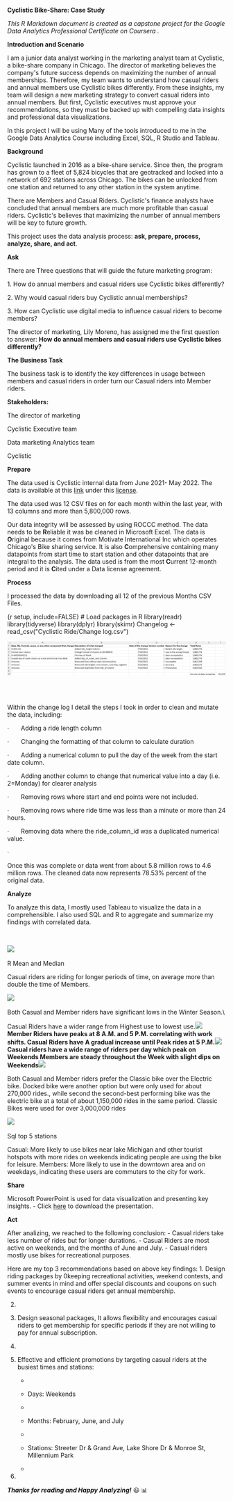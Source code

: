 **Cyclistic Bike-Share: Case Study**

*This R Markdown document is created as a capstone project for the Google Data Analytics Professional Certificate* *on Coursera .*

**Introduction and Scenario**

I am a junior data analyst working in the marketing analyst team at Cyclistic, a bike-share company in Chicago. The director of marketing believes the company's future success depends on maximizing the number of annual memberships. Therefore, my team wants to understand how casual riders and annual members use Cyclistic bikes differently. From these insights, my team will design a new marketing strategy to convert casual riders into annual members. But first, Cyclistic executives must approve your recommendations, so they must be backed up with compelling data insights and professional data visualizations.

In this project I will be using Many of the tools introduced to me in the Google Data Analytics Course including Excel, SQL, R Studio and Tableau.

**Background**

Cyclistic launched in 2016 as a bike-share service. Since then, the program has grown to a fleet of 5,824 bicycles that are geotracked and locked into a network of 692 stations across Chicago. The bikes can be unlocked from one station and returned to any other station in the system anytime.

There are Members and Casual Riders. Cyclistic's finance analysts have concluded that annual members are much more profitable than casual riders. Cyclistic's believes that maximizing the number of annual members will be key to future growth.

This project uses the data analysis process: **ask, prepare, process, analyze, share, and act**.

**Ask**

There are Three questions that will guide the future marketing program:

1\. How do annual members and casual riders use Cyclistic bikes differently?

2\. Why would casual riders buy Cyclistic annual memberships?

3\. How can Cyclistic use digital media to influence casual riders to become members?

The director of marketing, Lily Moreno, has assigned me the first question to answer: **How do annual members and casual riders use Cyclistic bikes differently?**

**The Business Task**

The business task is to identify the key differences in usage between members and casual riders in order turn our Casual riders into Member riders.

**Stakeholders:**

The director of marketing

Cyclistic Executive team

Data marketing Analytics team

Cyclistic

**Prepare**

The data used is Cyclistic internal data from June 2021- May 2022. The data is available at this [link](https://divvy-tripdata.s3.amazonaws.com/index.html) under this [license](https://www.divvybikes.com/data-license-agreement).

The data used was 12 CSV files on for each month within the last year, with 13 columns and more than 5,800,000 rows.

Our data integrity will be assessed by using ROCCC method. The data needs to be **R**eliable it was be cleaned in Microsoft Excel. The data is **O**riginal because it comes from Motivate International Inc which operates Chicago's Bike sharing service. It is also **C**omprehensive containing many datapoints from start time to start station and other datapoints that are integral to the analysis. The data used is from the most **C**urrent 12-month period and it is **C**ited under a Data license agreement.

**Process**

I processed the data by downloading all 12 of the previous Months CSV Files.

{r setup, include=FALSE} \# Load packages in R library(readr) library(tidyverse) library(dplyr) library(skimr) Changelog \<- read_csv("Cyclistic Ride/Change log.csv")

![Change_log](https://github.com/Ermiasmolla/.github.io/blob/main/Visualizations/Change%20Log.png) 

 

Within the change log I detail the steps I took in order to clean and mutate the data, including:

·       Adding a ride length column

·       Changing the formatting of that column to calculate duration

·       Adding a numerical column to pull the day of the week from the start date column.

·       Adding another column to change that numerical value into a day (i.e. 2=Monday) for clearer analysis

·       Removing rows where start and end points were not included.

·       Removing rows where ride time was less than a minute or more than 24 hours.

·       Removing data where the ride_column_id was a duplicated numerical value.

·        

Once this was complete or data went from about 5.8 million rows to 4.6 million rows. The cleaned data now represents 78.53% percent of the original data.

**Analyze**

To analyze this data, I mostly used Tableau to visualize the data in a comprehensible. I also used SQL and R to aggregate and summarize my findings with correlated data.

 

![](file:///C:/Users/molla/AppData/Local/Temp/msohtmlclip1/01/clip_image004.jpg)

R Mean and Median

Casual riders are riding for longer periods of time, on average more than double the time of Members.

![](file:///C:/Users/molla/AppData/Local/Temp/msohtmlclip1/01/clip_image006.jpg)

Both Casual and Member riders have significant lows in the Winter Season.\

Casual Riders have a wider range from Highest use to lowest use.**![](file:///C:/Users/molla/AppData/Local/Temp/msohtmlclip1/01/clip_image008.jpg)**Member Riders have peaks at 8 A.M. and 5 P.M. correlating with work shifts. Casual Riders have A gradual increase until Peak rides at 5 P.M.**![](file:///C:/Users/molla/AppData/Local/Temp/msohtmlclip1/01/clip_image010.jpg)**Casual riders have a wide range of riders per day which peak on Weekends Members are steady throughout the Week with slight dips on Weekends**![](file:///C:/Users/molla/AppData/Local/Temp/msohtmlclip1/01/clip_image012.jpg)**

Both Casual and Member riders prefer the Classic bike over the Electric bike. Docked bike were another option but were only used for about 270,000 rides., while second the second-best performing bike was the electric bike at a total of about 1,150,000 rides in the same period. Classic Bikes were used for over 3,000,000 rides

![](file:///C:/Users/molla/AppData/Local/Temp/msohtmlclip1/01/clip_image014.png)

Sql top 5 stations

Casual: More likely to use bikes near lake Michigan and other tourist hotspots with more rides on weekends indicating people are using the bike for leisure. Members: More likely to use in the downtown area and on weekdays, indicating these users are commuters to the city for work.

**Share**

Microsoft PowerPoint is used for data visualization and presenting key insights. - Click [here](https://github.com/skramazan/GDA_Capstone_Project_Cyclistic_Bike-share/tree/main/03.%20Presentation) to download the presentation.

**Act**

After analizing, we reached to the following conclusion: - Casual riders take less number of rides but for longer durations. - Casual Riders are most active on weekends, and the months of June and July. - Casual riders mostly use bikes for recreational purposes.

Here are my top 3 recommendations based on above key findings: 1. Design riding packages by 0keeping recreational activities, weekend contests, and summer events in mind and offer special discounts and coupons on such events to encourage casual riders get annual membership.

2.  

3.  Design seasonal packages, It allows flexibility and encourages casual riders to get membership for specific periods if they are not willing to pay for annual subscription.

4.  

5.  Effective and efficient promotions by targeting casual riders at the busiest times and stations:

    -   

    -   Days: Weekends

    -   

    -   Months: February, June, and July

    -   

    -   Stations: Streeter Dr & Grand Ave, Lake Shore Dr & Monroe St, Millennium Park

    -   

6.  

***Thanks for reading and Happy Analyzing!*** :smiley: :bar_chart:
